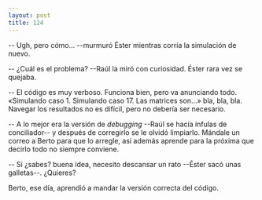 ```yaml
---
layout: post
title: 124
---
```


-- Ugh, pero cómo... --murmuró Éster mientras corría la simulación de nuevo.

-- ¿Cuál es el problema? --Raúl la miró con curiosidad. Éster rara vez se quejaba.

-- El código es muy verboso. Funciona bien, pero va anunciando todo. «Simulando caso 1. Simulando caso 17. Las matrices son...» bla, bla, bla. Navegar los resultados no es difícil, pero no debería ser necesario.

-- A lo mejor era la versión de _debugging_ --Raúl se hacía ínfulas de conciliador-- y después de corregirlo se le olvidó limpiarlo. Mándale un correo a Berto para que lo arregle, así además aprende para la próxima que decirlo todo no siempre conviene.

-- Si ¿sabes? buena idea, necesito descansar un rato --Éster sacó unas galletas--. ¿Quieres?

Berto, ese día, aprendió a mandar la versión correcta del código.
